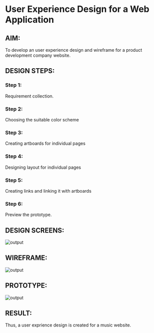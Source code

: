 # User Experience Design for a Web Application
## AIM:
To develop an user experience design and wireframe for a product development company website.

## DESIGN STEPS:
### Step 1: 
Requirement collection.
### Step 2:
Choosing the suitable color scheme
### Step 3:
Creating artboards for individual pages
### Step 4:
Designing layout for individual pages
### Step 5:
Creating links and linking it with artboards
### Step 6:
Preview the prototype.

## DESIGN SCREENS:
![output](./static/img/d.jpg)

## WIREFRAME:
![output](./static/img/w.jpg)

## PROTOTYPE:
![output](./static/img/p.jpg)

## RESULT:
Thus, a user exprience design is created for a music website.